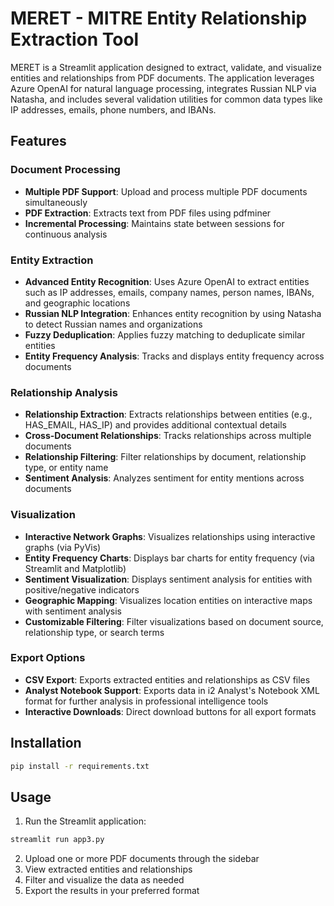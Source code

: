 # MERET - MITRE Entity Relationship Extraction Tool

MERET is a Streamlit application designed to extract, validate, and visualize entities and relationships from PDF documents. The application leverages Azure OpenAI for natural language processing, integrates Russian NLP via Natasha, and includes several validation utilities for common data types like IP addresses, emails, phone numbers, and IBANs.

## Features

### Document Processing
- **Multiple PDF Support**: Upload and process multiple PDF documents simultaneously
- **PDF Extraction**: Extracts text from PDF files using pdfminer
- **Incremental Processing**: Maintains state between sessions for continuous analysis

### Entity Extraction
- **Advanced Entity Recognition**: Uses Azure OpenAI to extract entities such as IP addresses, emails, company names, person names, IBANs, and geographic locations
- **Russian NLP Integration**: Enhances entity recognition by using Natasha to detect Russian names and organizations
- **Fuzzy Deduplication**: Applies fuzzy matching to deduplicate similar entities
- **Entity Frequency Analysis**: Tracks and displays entity frequency across documents

### Relationship Analysis
- **Relationship Extraction**: Extracts relationships between entities (e.g., HAS_EMAIL, HAS_IP) and provides additional contextual details
- **Cross-Document Relationships**: Tracks relationships across multiple documents
- **Relationship Filtering**: Filter relationships by document, relationship type, or entity name
- **Sentiment Analysis**: Analyzes sentiment for entity mentions across documents

### Visualization
- **Interactive Network Graphs**: Visualizes relationships using interactive graphs (via PyVis)
- **Entity Frequency Charts**: Displays bar charts for entity frequency (via Streamlit and Matplotlib)
- **Sentiment Visualization**: Displays sentiment analysis for entities with positive/negative indicators
- **Geographic Mapping**: Visualizes location entities on interactive maps with sentiment analysis
- **Customizable Filtering**: Filter visualizations based on document source, relationship type, or search terms

### Export Options
- **CSV Export**: Exports extracted entities and relationships as CSV files
- **Analyst Notebook Support**: Exports data in i2 Analyst's Notebook XML format for further analysis in professional intelligence tools
- **Interactive Downloads**: Direct download buttons for all export formats

## Installation

```bash
pip install -r requirements.txt
```

## Usage

1. Run the Streamlit application:
```bash
streamlit run app3.py
```

2. Upload one or more PDF documents through the sidebar
3. View extracted entities and relationships
4. Filter and visualize the data as needed
5. Export the results in your preferred format
